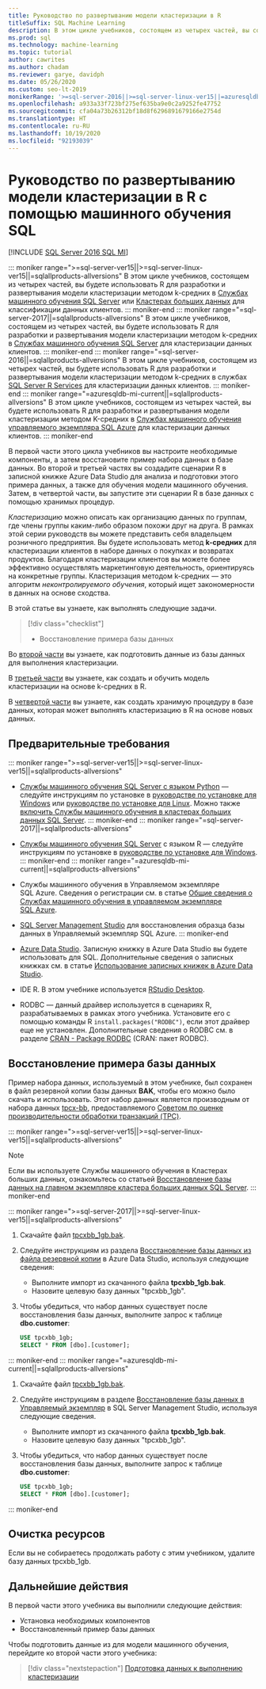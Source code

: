 ```yaml
---
title: Руководство по развертыванию модели кластеризации в R
titleSuffix: SQL Machine Learning
description: В этом цикле учебников, состоящем из четырех частей, вы создадите модель для кластеризации в R с использованием машинного обучения SQL.
ms.prod: sql
ms.technology: machine-learning
ms.topic: tutorial
author: cawrites
ms.author: chadam
ms.reviewer: garye, davidph
ms.date: 05/26/2020
ms.custom: seo-lt-2019
monikerRange: '>=sql-server-2016||>=sql-server-linux-ver15||=azuresqldb-mi-current||=sqlallproducts-allversions'
ms.openlocfilehash: a933a33f723bf275ef635ba9e0c2a9252fe47752
ms.sourcegitcommit: cfa04a73b26312bf18d8f6296891679166e2754d
ms.translationtype: HT
ms.contentlocale: ru-RU
ms.lasthandoff: 10/19/2020
ms.locfileid: "92193039"
---
```

# <a name="tutorial-develop-a-clustering-model-in-r-with-sql-machine-learning"></a>Руководство по развертыванию модели кластеризации в R с помощью машинного обучения SQL
[!INCLUDE [SQL Server 2016 SQL MI](../../includes/applies-to-version/sqlserver2016-asdbmi.md)]

::: moniker range=">=sql-server-ver15||>=sql-server-linux-ver15||=sqlallproducts-allversions"
В этом цикле учебников, состоящем из четырех частей, вы будете использовать R для разработки и развертывания модели кластеризации методом k-средних в [Службах машинного обучения SQL Server](../sql-server-machine-learning-services.md) или [Кластерах больших данных](../../big-data-cluster/machine-learning-services.md) для классификации данных клиентов.
::: moniker-end
::: moniker range="=sql-server-2017||=sqlallproducts-allversions"
В этом цикле учебников, состоящем из четырех частей, вы будете использовать R для разработки и развертывания модели кластеризации методом k-средних в [Службах машинного обучения SQL Server](../sql-server-machine-learning-services.md) для кластеризации данных клиентов.
::: moniker-end
::: moniker range="=sql-server-2016||=sqlallproducts-allversions"
В этом цикле учебников, состоящем из четырех частей, вы будете использовать R для разработки и развертывания модели кластеризации методом k-средних в службах [SQL Server R Services](../r/sql-server-r-services.md) для кластеризации данных клиентов.
::: moniker-end
::: moniker range="=azuresqldb-mi-current||=sqlallproducts-allversions"
В этом цикле учебников, состоящем из четырех частей, вы будете использовать R для разработки и развертывания модели кластеризации методом K-средних в [Службах машинного обучения управляемого экземпляра SQL Azure](/azure/azure-sql/managed-instance/machine-learning-services-overview) для кластеризации данных клиентов.
::: moniker-end

В первой части этого цикла учебников вы настроите необходимые компоненты, а затем восстановите пример набора данных в базе данных. Во второй и третьей частях вы создадите сценарии R в записной книжке Azure Data Studio для анализа и подготовки этого примера данных, а также для обучения модели машинного обучения. Затем, в четвертой части, вы запустите эти сценарии R в базе данных с помощью хранимых процедур.

*Кластеризацию* можно описать как организацию данных по группам, где члены группы каким-либо образом похожи друг на друга. В рамках этой серии руководств вы можете представить себя владельцем розничного предприятия. Вы будете использовать метод **k-средних** для кластеризации клиентов в наборе данных о покупках и возвратах продуктов. Благодаря кластеризации клиентов вы можете более эффективно осуществлять маркетинговую деятельность, ориентируясь на конкретные группы. Кластеризация методом k-средних — это алгоритм *неконтролируемого обучения*, который ищет закономерности в данных на основе сходства.

В этой статье вы узнаете, как выполнять следующие задачи.

> [!div class="checklist"]
> * Восстановление примера базы данных

Во [второй части](r-clustering-model-prepare-data.md) вы узнаете, как подготовить данные из базы данных для выполнения кластеризации.

В [третьей части](r-clustering-model-build.md) вы узнаете, как создать и обучить модель кластеризации на основе k-средних в R.

В [четвертой части](r-clustering-model-deploy.md) вы узнаете, как создать хранимую процедуру в базе данных, которая может выполнять кластеризацию в R на основе новых данных.

## <a name="prerequisites"></a>Предварительные требования

::: moniker range=">=sql-server-ver15||>=sql-server-linux-ver15||=sqlallproducts-allversions"
* [Службы машинного обучения SQL Server с языком Python](../sql-server-machine-learning-services.md) — следуйте инструкциям по установке в [руководстве по установке для Windows](../install/sql-machine-learning-services-windows-install.md) или [руководстве по установке для Linux](../../linux/sql-server-linux-setup-machine-learning.md?toc=%252fsql%252fmachine-learning%252ftoc.json&view=sql-server-linux-ver15). Можно также [включить Службы машинного обучения в кластерах больших данных SQL Server](../../big-data-cluster/machine-learning-services.md).
::: moniker-end
::: moniker range="=sql-server-2017||=sqlallproducts-allversions"
* [Службы машинного обучения SQL Server](../sql-server-machine-learning-services.md) с языком R — следуйте инструкциям по установке в [руководстве по установке для Windows](../install/sql-machine-learning-services-windows-install.md).
::: moniker-end
::: moniker range="=azuresqldb-mi-current||=sqlallproducts-allversions"
* Службы машинного обучения в Управляемом экземпляре SQL Azure. Сведения о регистрации см. в статье [Общие сведения о Службах машинного обучения в управляемом экземпляре SQL Azure](/azure/azure-sql/managed-instance/machine-learning-services-overview).

* [SQL Server Management Studio](../../ssms/download-sql-server-management-studio-ssms.md) для восстановления образца базы данных в Управляемый экземпляр SQL Azure.
::: moniker-end

* [Azure Data Studio](../../azure-data-studio/what-is.md). Записную книжку в Azure Data Studio вы будете использовать для SQL. Дополнительные сведения о записных книжках см. в статье [Использование записных книжек в Azure Data Studio](../../azure-data-studio/notebooks/notebooks-guidance.md).

* IDE R. В этом учебнике используется [RStudio Desktop](https://www.rstudio.com/products/rstudio/download/).

* RODBC — данный драйвер используется в сценариях R, разрабатываемых в рамках этого учебника. Установите его с помощью команды R `install.packages("RODBC")`, если этот драйвер еще не установлен. Дополнительные сведения о RODBC см. в разделе [CRAN - Package RODBC](https://CRAN.R-project.org/package=RODBC) (CRAN: пакет RODBC).

## <a name="restore-the-sample-database"></a>Восстановление примера базы данных

Пример набора данных, используемый в этом учебнике, был сохранен в файл резервной копии базы данных **BAK**, чтобы его можно было скачать и использовать. Этот набор данных является производным от набора данных [tpcx-bb](http://www.tpc.org/tpcx-bb/default5.asp), предоставляемого [Советом по оценке производительности обработки транзакций (TPC)](http://www.tpc.org/).

::: moniker range=">=sql-server-ver15||>=sql-server-linux-ver15||=sqlallproducts-allversions"
> [!NOTE]
> Если вы используете Службы машинного обучения в Кластерах больших данных, ознакомьтесь со статьей [Восстановление базы данных на главном экземпляре кластера больших данных SQL Server](../../big-data-cluster/data-ingestion-restore-database.md).
::: moniker-end

::: moniker range=">=sql-server-2017||>=sql-server-linux-ver15||=sqlallproducts-allversions"
1. Скачайте файл [tpcxbb_1gb.bak](https://sqlchoice.blob.core.windows.net/sqlchoice/static/tpcxbb_1gb.bak).

1. Следуйте инструкциям из раздела [Восстановление базы данных из файла резервной копии](../../azure-data-studio/tutorial-backup-restore-sql-server.md#restore-a-database-from-a-backup-file) в Azure Data Studio, используя следующие сведения:

   * Выполните импорт из скачанного файла **tpcxbb_1gb.bak**.
   * Назовите целевую базу данных "tpcxbb_1gb".

1. Чтобы убедиться, что набор данных существует после восстановления базы данных, выполните запрос к таблице **dbo.customer**:

    ```sql
    USE tpcxbb_1gb;
    SELECT * FROM [dbo].[customer];
    ```
::: moniker-end
::: moniker range="=azuresqldb-mi-current||=sqlallproducts-allversions"
1. Скачайте файл [tpcxbb_1gb.bak](https://sqlchoice.blob.core.windows.net/sqlchoice/static/tpcxbb_1gb.bak).

1. Следуйте инструкциям в разделе [Восстановление базы данных в Управляемый экземпляр](/azure/sql-database/sql-database-managed-instance-get-started-restore) в SQL Server Management Studio, используя следующие сведения.

   * Выполните импорт из скачанного файла **tpcxbb_1gb.bak**.
   * Назовите целевую базу данных "tpcxbb_1gb".

1. Чтобы убедиться, что набор данных существует после восстановления базы данных, выполните запрос к таблице **dbo.customer**:

    ```sql
    USE tpcxbb_1gb;
    SELECT * FROM [dbo].[customer];
    ```
::: moniker-end

## <a name="clean-up-resources"></a>Очистка ресурсов

Если вы не собираетесь продолжать работу с этим учебником, удалите базу данных tpcxbb_1gb.

## <a name="next-steps"></a>Дальнейшие действия

В первой части этого учебника вы выполнили следующие действия:

* Установка необходимых компонентов
* Восстановленный пример базы данных

Чтобы подготовить данные из для модели машинного обучения, перейдите ко второй части этого учебника:

> [!div class="nextstepaction"]
> [Подготовка данных к выполнению кластеризации](r-clustering-model-prepare-data.md)